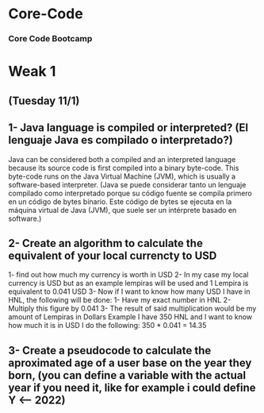 # Core-Code
### Core Code Bootcamp


# Weak 1
## (Tuesday 11/1)
## 1- Java language is compiled or interpreted? (El lenguaje Java es compilado o interpretado?) ## 
Java can be considered both a compiled and an interpreted language because its source code is first compiled into a binary byte-code. This byte-code runs on the Java Virtual Machine (JVM), which is usually a software-based interpreter. (Java se puede considerar tanto un lenguaje compilado como interpretado porque su código fuente se compila primero en un código de bytes binario. Este código de bytes se ejecuta en la máquina virtual de Java (JVM), que suele ser un intérprete basado en software.)
## 2- Create an algorithm to calculate the equivalent of your local currencty to USD ##
1- find out how much my currency is worth in USD
2- In my case my local currency is USD but as an example lempiras will be used and 1 Lempira is equivalent to 0.041 USD
3- Now if I want to know how many USD I have in HNL, the following will be done:
   1- Have my exact number in HNL
   2- Multiply this figure by 0.041
   3- The result of said multiplication would be my amount of Lempiras in Dollars
Example
I have 350 HNL and I want to know how much it is in USD I do the following:
350 * 0.041 = 14.35

## 3- Create a pseudocode to calculate the aproximated age of a user base on the year they born, (you can define a variable with the actual year if you need it, like for example i could define Y <-- 2022) ##
